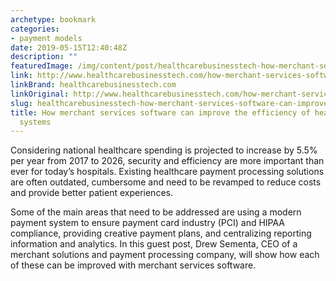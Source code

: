 ```yaml
---
archetype: bookmark
categories:
- payment models
date: 2019-05-15T12:40:48Z
description: ""
featuredImage: /img/content/post/healthcarebusinesstech-how-merchant-services-software-can-improve-the-efficiency-of-healthcare-payment-systems.jpg
link: http://www.healthcarebusinesstech.com/how-merchant-services-software-can-improve-the-efficiency-of-healthcare-payment-systems/
linkBrand: healthcarebusinesstech.com
linkOriginal: http://www.healthcarebusinesstech.com/how-merchant-services-software-can-improve-the-efficiency-of-healthcare-payment-systems/
slug: healthcarebusinesstech-how-merchant-services-software-can-improve-the-efficiency-of-healthcare-payment-systems
title: How merchant services software can improve the efficiency of healthcare payment
  systems
---
```

Considering national healthcare spending is projected to increase by 5.5% per year from 2017 to 2026, security and efficiency are more important than ever for today’s hospitals. Existing healthcare payment processing solutions are often outdated, cumbersome and need to be revamped to reduce costs and provide better patient experiences.

Some of the main areas that need to be addressed are using a modern payment system to ensure payment card industry (PCI) and HIPAA compliance, providing creative payment plans, and centralizing reporting information and analytics. In this guest post, Drew Sementa, CEO of a merchant solutions and payment processing company, will show how each of these can be improved with merchant services software.


